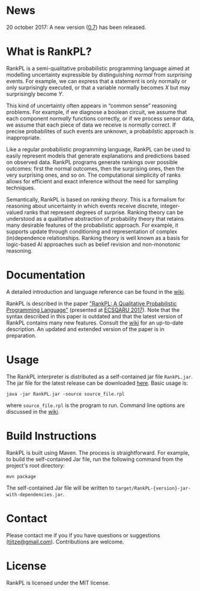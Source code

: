 # News

20 october 2017: A new version ([0.7](https://github.com/tjitze/RankPL/releases/tag/0.7)) has been released.

# What is RankPL?

RankPL is a semi-qualitative probabilistic programming language aimed at modelling uncertainty expressible by distinguishing *normal* from *surprising* events. For example, we can express that a statement is only normally or only surprisingly executed, or that a variable normally becomes *X* but may surprisingly become *Y*. 

This kind of uncertainty often appears in “common sense” reasoning problems. For example, if we diagnose a boolean circuit, we assume that each component *normally* functions correctly, or if we process sensor data, we assume that each piece of data we receive is *normally* correct. If precise probabilites of such events are unknown, a probabilstic approach is inappropriate.

Like a regular probabilistic programming language, RankPL can be used to easily represent models that generate explanations and predictions based on observed data. RankPL programs generate rankings over possible outcomes: first the normal outcomes, then the surprising ones, then the very surprising ones, and so on. The computational simplicity of ranks allows for efficient and exact inference without the need for sampling techniques.

Semantically, RankPL is based on *ranking theory*. This is a formalism for reasoning about uncertainty in which events receive discrete, integer-valued ranks that represent degrees of surprise. Ranking theory can be understood as a qualitative abstraction of probability theory that retains many desirable features of the probabilistic approach. For example, it supports update through conditioning and representation of complex (in)dependence relationships. Ranking theory is well known as a basis for logic-based AI approaches such as belief revision and non-monotonic reasoning.

# Documentation

A detailed introduction and language reference can be found in the [wiki](https://github.com/tjitze/RankPL/wiki).

RankPL is described in the paper ["RankPL: A Qualitative Probabilistic Programming Language"](https://github.com/tjitze/RankPL/tree/master/paper/rankpl.pdf) (presented at [ECSQARU 2017](http://www2.idsia.ch/cms/isipta-ecsqaru/)). Note that the syntax described in this paper is outdated and that the latest version of RankPL contains many new features. Consult the [wiki](https://github.com/tjitze/RankPL/wiki) for an up-to-date description. An updated and extended version of the paper is in preparation.

# Usage

The RankPL interpreter is distributed as a self-contained jar file `RankPL.jar`. The jar file for the latest release can be downloaded [here](https://github.com/tjitze/RankPL/releases). Basic usage is:
```
java -jar RankPL.jar -source source_file.rpl
```
where `source_file.rpl` is the program to run. Command line options are discussed in the [wiki](https://github.com/tjitze/RankPL/wiki).

# Build Instructions

RankPL is built using Maven. The process is straightforward. For example, to build the self-contained Jar file, run the following command from the project's root directory:
```
mvn package
```
The self-contained Jar file will be written to `target/RankPL-{version}-jar-with-dependencies.jar`.

# Contact

Please contact me if you if you have questions or suggestions (tjitze@gmail.com). Contributions are welcome.

# License

RankPL is licensed under the MIT license.
